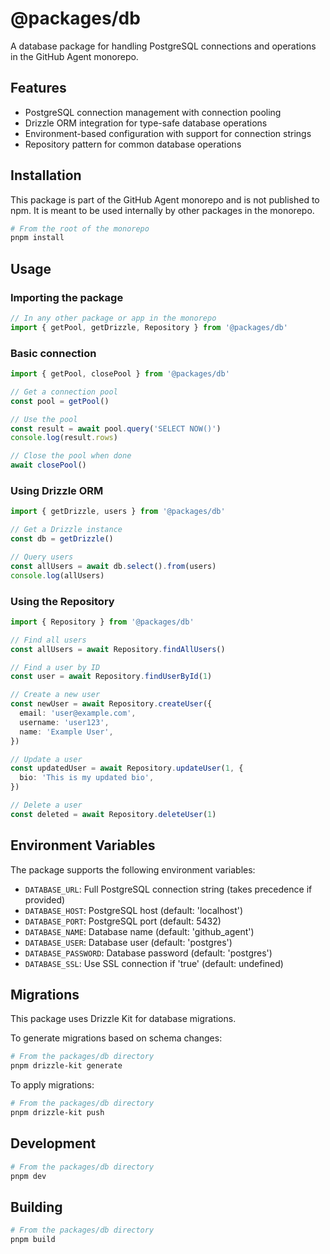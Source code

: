 # @packages/db

A database package for handling PostgreSQL connections and operations in the
GitHub Agent monorepo.

## Features

- PostgreSQL connection management with connection pooling
- Drizzle ORM integration for type-safe database operations
- Environment-based configuration with support for connection strings
- Repository pattern for common database operations

## Installation

This package is part of the GitHub Agent monorepo and is not published to npm.
It is meant to be used internally by other packages in the monorepo.

```sh
# From the root of the monorepo
pnpm install
```

## Usage

### Importing the package

```typescript
// In any other package or app in the monorepo
import { getPool, getDrizzle, Repository } from '@packages/db'
```

### Basic connection

```typescript
import { getPool, closePool } from '@packages/db'

// Get a connection pool
const pool = getPool()

// Use the pool
const result = await pool.query('SELECT NOW()')
console.log(result.rows)

// Close the pool when done
await closePool()
```

### Using Drizzle ORM

```typescript
import { getDrizzle, users } from '@packages/db'

// Get a Drizzle instance
const db = getDrizzle()

// Query users
const allUsers = await db.select().from(users)
console.log(allUsers)
```

### Using the Repository

```typescript
import { Repository } from '@packages/db'

// Find all users
const allUsers = await Repository.findAllUsers()

// Find a user by ID
const user = await Repository.findUserById(1)

// Create a new user
const newUser = await Repository.createUser({
  email: 'user@example.com',
  username: 'user123',
  name: 'Example User',
})

// Update a user
const updatedUser = await Repository.updateUser(1, {
  bio: 'This is my updated bio',
})

// Delete a user
const deleted = await Repository.deleteUser(1)
```

## Environment Variables

The package supports the following environment variables:

- `DATABASE_URL`: Full PostgreSQL connection string (takes precedence if
  provided)
- `DATABASE_HOST`: PostgreSQL host (default: 'localhost')
- `DATABASE_PORT`: PostgreSQL port (default: 5432)
- `DATABASE_NAME`: Database name (default: 'github_agent')
- `DATABASE_USER`: Database user (default: 'postgres')
- `DATABASE_PASSWORD`: Database password (default: 'postgres')
- `DATABASE_SSL`: Use SSL connection if 'true' (default: undefined)

## Migrations

This package uses Drizzle Kit for database migrations.

To generate migrations based on schema changes:

```sh
# From the packages/db directory
pnpm drizzle-kit generate
```

To apply migrations:

```sh
# From the packages/db directory
pnpm drizzle-kit push
```

## Development

```sh
# From the packages/db directory
pnpm dev
```

## Building

```sh
# From the packages/db directory
pnpm build
```
